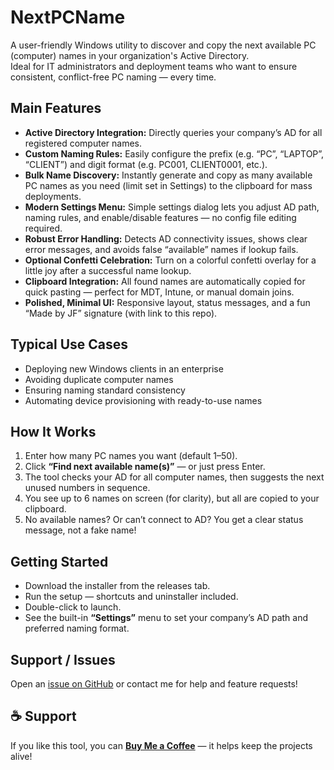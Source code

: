 <h1>NextPCName</h1>
<p>
A user-friendly Windows utility to discover and copy the next available PC (computer) names in your organization's Active Directory.<br>
Ideal for IT administrators and deployment teams who want to ensure consistent, conflict-free PC naming — every time.
</p>

<h2>Main Features</h2>
<ul>
  <li><b>Active Directory Integration:</b> Directly queries your company’s AD for all registered computer names.</li>
  <li><b>Custom Naming Rules:</b> Easily configure the prefix (e.g. “PC”, “LAPTOP”, “CLIENT”) and digit format (e.g. PC001, CLIENT0001, etc.).</li>
  <li><b>Bulk Name Discovery:</b> Instantly generate and copy as many available PC names as you need (limit set in Settings) to the clipboard for mass deployments.</li>
  <li><b>Modern Settings Menu:</b> Simple settings dialog lets you adjust AD path, naming rules, and enable/disable features — no config file editing required.</li>
  <li><b>Robust Error Handling:</b> Detects AD connectivity issues, shows clear error messages, and avoids false “available” names if lookup fails.</li>
  <li><b>Optional Confetti Celebration:</b> Turn on a colorful confetti overlay for a little joy after a successful name lookup.</li>
  <li><b>Clipboard Integration:</b> All found names are automatically copied for quick pasting — perfect for MDT, Intune, or manual domain joins.</li>
  <li><b>Polished, Minimal UI:</b> Responsive layout, status messages, and a fun “Made by JF” signature (with link to this repo).</li>
</ul>

<h2>Typical Use Cases</h2>
<ul>
  <li>Deploying new Windows clients in an enterprise</li>
  <li>Avoiding duplicate computer names</li>
  <li>Ensuring naming standard consistency</li>
  <li>Automating device provisioning with ready-to-use names</li>
</ul>

<h2>How It Works</h2>
<ol>
  <li>Enter how many PC names you want (default 1–50).</li>
  <li>Click <b>“Find next available name(s)”</b> — or just press Enter.</li>
  <li>The tool checks your AD for all computer names, then suggests the next unused numbers in sequence.</li>
  <li>You see up to 6 names on screen (for clarity), but all are copied to your clipboard.</li>
  <li>No available names? Or can’t connect to AD? You get a clear status message, not a fake name!</li>
</ol>

<h2>Getting Started</h2>
<ul>
  <li>Download the installer from the releases tab.</li>
  <li>Run the setup — shortcuts and uninstaller included.</li>
  <li>Double-click to launch.</li>
  <li>See the built-in <b>“Settings”</b> menu to set your company’s AD path and preferred naming format.</li>
</ul>

<h2>Support / Issues</h2>
<p>
Open an <a href="https://github.com/Lett3rs/NextPCName/issues">issue on GitHub</a> or contact me for help and feature requests!
</p>

<h2>☕ Support</h2>
<p>
If you like this tool, you can <a href="https://www.coff.ee/lett3rs" target="_blank"><b>Buy Me a Coffee</b></a> — it helps keep the projects alive!
<br>
</a>
</p>
